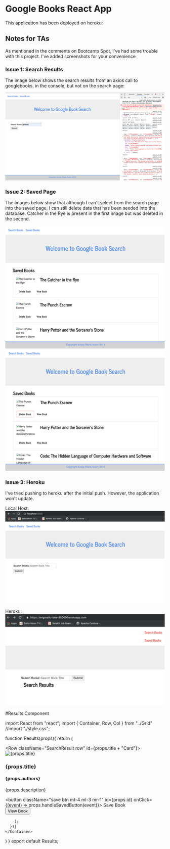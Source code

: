 # Google Books React App

This application has been deployed on heroku: 

## Notes for TAs
As mentioned in the comments on Bootcamp Spot, I've had some trouble with this project. I've added screenshots for your convenience


### Issue 1: Search Results 

The image below shows the search results from an axios call to googlebooks, in the console, but not on the search page: 

![Issue 1](/images/issue-1.png)

### Issue 2: Saved Page

The images below show that although I can't select from the search page into the saved page, I can still delete data that has been seeded into the database. Catcher in the Rye is present in the first image but was deleted in the second. 

![Issue 2](/images/issue-2.png)
![Issue 2.2](/images/issue-2.2.png)

### Issue 3: Heroku

I've tried pushing to heroku after the initial push. However, the application won't update. 

Local Host: 
![Issue 3.1](/images/issue-3.1.png)

Heroku:
![Issue 3.2](/images/issue3.2.png)

#Results Component

import React from "react";
import { Container, Row, Col } from "../Grid"
//import "./style.css";

function Results(props){
  return (
    <Container>
          <div className="card">
            <div className="card-body">
              <Row className="SearchResult row" id={props.title + "Card"}>
                <Col size="2">
                  <img src={props.image} alt={props.title} />
                </Col>
                <Col size="10" className="pl-2">
                  <h3 className="bookTitle">{props.title}</h3>
                  <h4 className="bookAuthor">{props.authors}</h4>
                  <p className="bookDescription">{props.description}</p>
                </Col>
              </Row>
              <Row>
                <button className="save btn mt-4 ml-3 mr-1" id={props.id} onClick={(event) => props.handleSavedButton(event)}>
                  Save Book</button>             
                <a href={props.link} target="_blank" rel="noopener noreferrer">
                  <button className="view btn mt-4">
                    View Book</button>                 
                </a>
              </Row>
            </div>
          </div>

        );
      })}
    </Container>
  )
}
export default Results;

